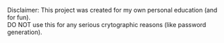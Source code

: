 Disclaimer: This project was created for my own personal education (and for fun).  
DO NOT use this for any serious crytographic reasons (like password generation).
